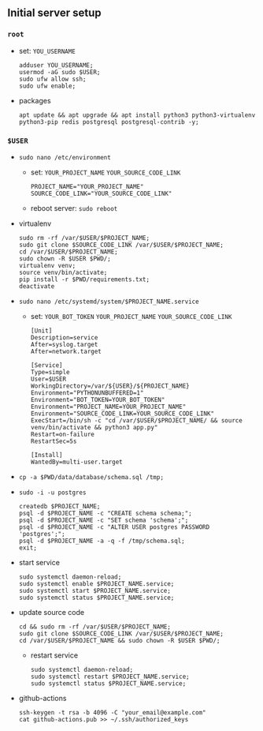 ## Initial server setup

### `root`

- set: `YOU_USERNAME`

    ```
    adduser YOU_USERNAME;
    usermod -aG sudo $USER;
    sudo ufw allow ssh;
    sudo ufw enable;
    ```
    
- packages

    ```
    apt update && apt upgrade && apt install python3 python3-virtualenv python3-pip redis postgresql postgresql-contrib -y;
    ```

### `$USER`

- `sudo nano /etc/environment`

    - set: `YOUR_PROJECT_NAME` `YOUR_SOURCE_CODE_LINK`
    
        ```
        PROJECT_NAME="YOUR_PROJECT_NAME"
        SOURCE_CODE_LINK="YOUR_SOURCE_CODE_LINK"
        ```
    - reboot server: `sudo reboot`
    
- virtualenv

    ```
    sudo rm -rf /var/$USER/$PROJECT_NAME;
    sudo git clone $SOURCE_CODE_LINK /var/$USER/$PROJECT_NAME;
    cd /var/$USER/$PROJECT_NAME;
    sudo chown -R $USER $PWD/;
    virtualenv venv;
    source venv/bin/activate;
    pip install -r $PWD/requirements.txt;
    deactivate
    ```
    
- `sudo nano /etc/systemd/system/$PROJECT_NAME.service`

    - set: `YOUR_BOT_TOKEN` `YOUR_PROJECT_NAME` `YOUR_SOURCE_CODE_LINK`
   
        ```
        [Unit]
        Description=service
        After=syslog.target
        After=network.target

        [Service]
        Type=simple
        User=$USER
        WorkingDirectory=/var/${USER}/${PROJECT_NAME}
        Environment="PYTHONUNBUFFERED=1"
        Environment="BOT_TOKEN=YOUR_BOT_TOKEN"
        Environment="PROJECT_NAME=YOUR_PROJECT_NAME"
        Environment="SOURCE_CODE_LINK=YOUR_SOURCE_CODE_LINK"
        ExecStart=/bin/sh -c "cd /var/$USER/$PROJECT_NAME/ && source venv/bin/activate && python3 app.py"
        Restart=on-failure
        RestartSec=5s

        [Install]
        WantedBy=multi-user.target
        ```
        
- `cp -a $PWD/data/database/schema.sql /tmp;`

- `sudo -i -u postgres`

    ```
    createdb $PROJECT_NAME; 
    psql -d $PROJECT_NAME -c "CREATE schema schema;";
    psql -d $PROJECT_NAME -c "SET schema 'schema';";
    psql -d $PROJECT_NAME -c "ALTER USER postgres PASSWORD 'postgres';";
    psql -d $PROJECT_NAME -a -q -f /tmp/schema.sql;
    exit;
    ```

- start service

    ```
    sudo systemctl daemon-reload;
    sudo systemctl enable $PROJECT_NAME.service;
    sudo systemctl start $PROJECT_NAME.service;
    sudo systemctl status $PROJECT_NAME.service;
    ```

- update source code

    ```
    cd && sudo rm -rf /var/$USER/$PROJECT_NAME;
    sudo git clone $SOURCE_CODE_LINK /var/$USER/$PROJECT_NAME;
    cd /var/$USER/$PROJECT_NAME && sudo chown -R $USER $PWD/;
    ```
    
    - restart service
    
        ```
        sudo systemctl daemon-reload;
        sudo systemctl restart $PROJECT_NAME.service;
        sudo systemctl status $PROJECT_NAME.service;
        ```
- github-actions
    ```
    ssh-keygen -t rsa -b 4096 -C "your_email@example.com"
    cat github-actions.pub >> ~/.ssh/authorized_keys
    ```
